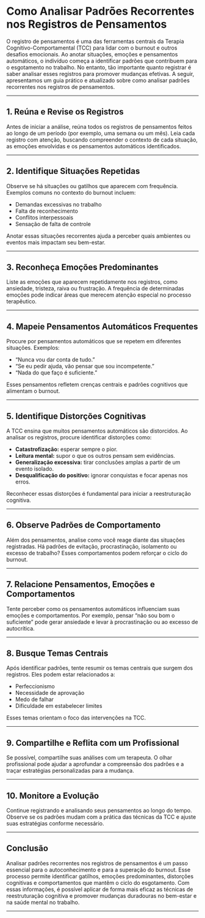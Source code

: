 
# Como Analisar Padrões Recorrentes nos Registros de Pensamentos

O registro de pensamentos é uma das ferramentas centrais da Terapia Cognitivo-Comportamental (TCC) para lidar com o burnout e outros desafios emocionais. Ao anotar situações, emoções e pensamentos automáticos, o indivíduo começa a identificar padrões que contribuem para o esgotamento no trabalho. No entanto, tão importante quanto registrar é saber analisar esses registros para promover mudanças efetivas. A seguir, apresentamos um guia prático e atualizado sobre como analisar padrões recorrentes nos registros de pensamentos.

---

## 1. **Reúna e Revise os Registros**

Antes de iniciar a análise, reúna todos os registros de pensamentos feitos ao longo de um período (por exemplo, uma semana ou um mês). Leia cada registro com atenção, buscando compreender o contexto de cada situação, as emoções envolvidas e os pensamentos automáticos identificados.

---

## 2. **Identifique Situações Repetidas**

Observe se há situações ou gatilhos que aparecem com frequência. Exemplos comuns no contexto do burnout incluem:

- Demandas excessivas no trabalho
- Falta de reconhecimento
- Conflitos interpessoais
- Sensação de falta de controle

Anotar essas situações recorrentes ajuda a perceber quais ambientes ou eventos mais impactam seu bem-estar.

---

## 3. **Reconheça Emoções Predominantes**

Liste as emoções que aparecem repetidamente nos registros, como ansiedade, tristeza, raiva ou frustração. A frequência de determinadas emoções pode indicar áreas que merecem atenção especial no processo terapêutico.

---

## 4. **Mapeie Pensamentos Automáticos Frequentes**

Procure por pensamentos automáticos que se repetem em diferentes situações. Exemplos:

- “Nunca vou dar conta de tudo.”
- “Se eu pedir ajuda, vão pensar que sou incompetente.”
- “Nada do que faço é suficiente.”

Esses pensamentos refletem crenças centrais e padrões cognitivos que alimentam o burnout.

---

## 5. **Identifique Distorções Cognitivas**

A TCC ensina que muitos pensamentos automáticos são distorcidos. Ao analisar os registros, procure identificar distorções como:

- **Catastrofização:** esperar sempre o pior.
- **Leitura mental:** supor o que os outros pensam sem evidências.
- **Generalização excessiva:** tirar conclusões amplas a partir de um evento isolado.
- **Desqualificação do positivo:** ignorar conquistas e focar apenas nos erros.

Reconhecer essas distorções é fundamental para iniciar a reestruturação cognitiva.

---

## 6. **Observe Padrões de Comportamento**

Além dos pensamentos, analise como você reage diante das situações registradas. Há padrões de evitação, procrastinação, isolamento ou excesso de trabalho? Esses comportamentos podem reforçar o ciclo do burnout.

---

## 7. **Relacione Pensamentos, Emoções e Comportamentos**

Tente perceber como os pensamentos automáticos influenciam suas emoções e comportamentos. Por exemplo, pensar “não sou bom o suficiente” pode gerar ansiedade e levar à procrastinação ou ao excesso de autocrítica.

---

## 8. **Busque Temas Centrais**

Após identificar padrões, tente resumir os temas centrais que surgem dos registros. Eles podem estar relacionados a:

- Perfeccionismo
- Necessidade de aprovação
- Medo de falhar
- Dificuldade em estabelecer limites

Esses temas orientam o foco das intervenções na TCC.

---

## 9. **Compartilhe e Reflita com um Profissional**

Se possível, compartilhe suas análises com um terapeuta. O olhar profissional pode ajudar a aprofundar a compreensão dos padrões e a traçar estratégias personalizadas para a mudança.

---

## 10. **Monitore a Evolução**

Continue registrando e analisando seus pensamentos ao longo do tempo. Observe se os padrões mudam com a prática das técnicas da TCC e ajuste suas estratégias conforme necessário.

---

## **Conclusão**

Analisar padrões recorrentes nos registros de pensamentos é um passo essencial para o autoconhecimento e para a superação do burnout. Esse processo permite identificar gatilhos, emoções predominantes, distorções cognitivas e comportamentos que mantêm o ciclo do esgotamento. Com essas informações, é possível aplicar de forma mais eficaz as técnicas de reestruturação cognitiva e promover mudanças duradouras no bem-estar e na saúde mental no trabalho.

---
```
